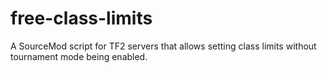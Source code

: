 # free-class-limits
A SourceMod script for TF2 servers that allows setting class limits without tournament mode being enabled.
